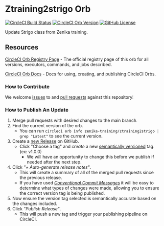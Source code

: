 # Ztraining2strigo Orb

[![CircleCI Build Status](https://circleci.com/gh/Zenika-Training/ztraining2strigo-orb.svg?style=shield "CircleCI Build Status")](https://circleci.com/gh/Zenika-Training/ztraining2strigo-orb) [![CircleCI Orb Version](https://badges.circleci.com/orbs/zenika-training/ztraining2strigo.svg)](https://circleci.com/orbs/registry/orb/zenika-training/ztraining2strigo) [![GitHub License](https://img.shields.io/badge/license-MIT-blue.svg)](https://raw.githubusercontent.com/Zenika-Training/ztraining2strigo-orb/master/LICENSE)

Update Strigo class from Zenika training.

## Resources

[CircleCI Orb Registry Page](https://circleci.com/orbs/registry/orb/zenika-training/ztraining2strigo) - The official registry page of this orb for all versions, executors, commands, and jobs described.

[CircleCI Orb Docs](https://circleci.com/docs/2.0/orb-intro/#section=configuration) - Docs for using, creating, and publishing CircleCI Orbs.

### How to Contribute

We welcome [issues](https://github.com/Zenika-Training/ztraining2strigo-orb/issues) to and [pull requests](https://github.com/Zenika-Training/ztraining2strigo-orb/pulls) against this repository!

### How to Publish An Update

1. Merge pull requests with desired changes to the main branch.
2. Find the current version of the orb.
    - You can run `circleci orb info zenika-training/ztraining2strigo | grep "Latest"` to see the current version.
3. Create a [new Release](https://github.com/Zenika-Training/ztraining2strigo-orb/releases/new) on GitHub.
    - Click "Choose a tag" and _create_ a new [semantically versioned](http://semver.org/) tag. (ex: v1.0.0)
      - We will have an opportunity to change this before we publish if needed after the next step.
4.  Click _"+ Auto-generate release notes"_.
    - This will create a summary of all of the merged pull requests since the previous release.
    - If you have used _[Conventional Commit Messages](https://conventionalcommits.org/)_ it will be easy to determine what types of changes were made, allowing you to ensure the correct version tag is being published.
5. Now ensure the version tag selected is semantically accurate based on the changes included.
6. Click _"Publish Release"_.
    - This will push a new tag and trigger your publishing pipeline on CircleCI.
